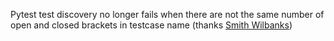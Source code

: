 Pytest test discovery no longer fails when there are not the same number of open and closed brackets in testcase name
(thanks [Smith Wilbanks](https://github.com/scwilbanks))